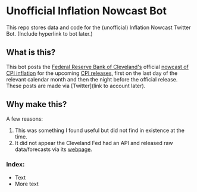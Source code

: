# Unofficial Inflation Nowcast Bot
This repo stores data and code for the (unofficial) Inflation Nowcast Twitter Bot. (Include hyperlink to bot later.)

## What is this?
This bot posts the [Federal Reserve Bank of Cleveland's](https://www.clevelandfed.org/) official [nowcast of CPI inflation](https://www.clevelandfed.org/indicators-and-data/inflation-nowcasting) for the upcoming [CPI releases](https://www.bls.gov/cpi/), first on the last day of the relevant calendar month and then the night before the official release. These posts are made via [Twitter](link to account later).

## Why make this?
A few reasons:
1. This was something I found useful but did not find in existence at the time.
2. It did not appear the Cleveland Fed had an API and released raw data/forecasts via its [webpage](https://www.clevelandfed.org/indicators-and-data/inflation-nowcasting).

### Index:
* Text
* More text

